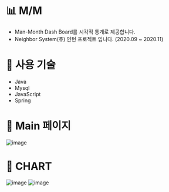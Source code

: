 # 📊 M/M
* Man-Month Dash Board를 시각적 통계로 제공합니다.
* Neighbor System(주) 인턴 프로젝트 입니다. (2020.09 ~ 2020.11)

# 🎯 사용 기술
* Java
* Mysql
* JavaScript
* Spring

# 🎯 Main 페이지
![image](https://user-images.githubusercontent.com/56239516/100054680-e1373b80-2e65-11eb-99f2-1949d686d1fe.png)

# 🎯 CHART
![image](https://user-images.githubusercontent.com/56239516/100054631-c1a01300-2e65-11eb-9ede-9f9fe1b04635.png)
![image](https://user-images.githubusercontent.com/56239516/100054646-cc5aa800-2e65-11eb-9d50-40e96c70a3a1.png)
